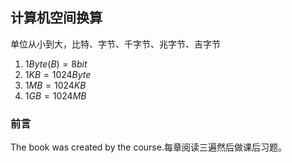 ## 计算机空间换算

单位从小到大，比特、字节、千字节、兆字节、吉字节

1. $1Byte(B)=8bit$
2. $1KB=1024Byte$
3. $1MB=1024KB$
4. $1GB=1024MB$

### 前言

The book was created by the course.每章阅读三遍然后做课后习题。


